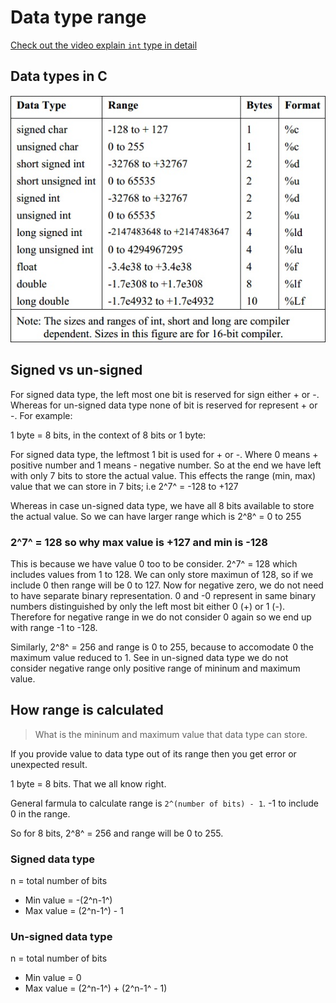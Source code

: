 # Data type range

[Check out the video explain `int` type in detail](https://www.youtube.com/watch?v=zxb8DvLUqcM)

## Data types in C

![Data types in C](./assets/data-types-c.jpg)

## Signed vs un-signed

For signed data type, the left most one bit is reserved for sign either + or -. Whereas for un-signed data type none of bit is reserved for represent + or -. For example:

1 byte = 8 bits, in the context of 8 bits or 1 byte:

For signed data type, the leftmost 1 bit is used for + or -. Where 0 means + positive number and 1 means - negative number. So at the end we have left with only 7 bits to store the actual value. This effects the range (min, max) value that we can store in 7 bits; i.e 2^7^ = -128 to +127

Whereas in case un-signed data type, we have all 8 bits available to store the actual value. So we can have larger range which is 2^8^ = 0 to 255

### 2^7^ = 128 so why max value is +127 and min is -128

This is because we have value 0 too to be consider. 2^7^ = 128 which includes values from 1 to 128. We can only store maximun of 128, so if we include 0 then range will be 0 to 127. Now for negative zero, we do not need to have separate binary representation. 0 and -0 represent in same binary numbers distinguished by only the left most bit either 0 (+) or 1 (-). Therefore for negative range in we do not consider 0 again so we end up with range -1 to -128.

Similarly, 2^8^ = 256 and range is 0 to 255, because to accomodate 0 the maximum value reduced to 1. See in un-signed data type we do not consider negative range only positive range of mininum and maximum value.

## How range is calculated

> What is the mininum and maximum value that data type can store.

If you provide value to data type out of its range then you get error or unexpected result.

1 byte = 8 bits. That we all know right.

General farmula to calculate range is `2^(number of bits) - 1`. -1 to include 0 in the range.

So for 8 bits, 2^8^ = 256 and range will be 0 to 255.

### Signed data type

n = total number of bits

* Min value = -(2^n-1^)
* Max value = (2^n-1^) - 1

### Un-signed data type

n = total number of bits

* Min value = 0
* Max value = (2^n-1^) + (2^n-1^ - 1)
